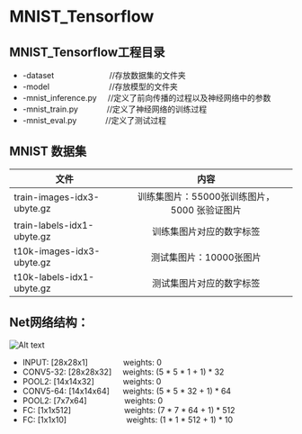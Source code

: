 # MNIST_Tensorflow

## MNIST_Tensorflow工程目录

* -dataset                           //存放数据集的文件夹<br>
* -model                             //存放模型的文件夹<br>
* -mnist_inference.py     //定义了前向传播的过程以及神经网络中的参数<br>
* -mnist_train.py               //定义了神经网络的训练过程<br>
* -mnist_eval.py               //定义了测试过程 


## MNIST 数据集
| 文件 | 内容 | 
| - | :-: |
| train-images-idx3-ubyte.gz | 训练集图片：55000张训练图片，5000 张验证图片 |
| train-labels-idx1-ubyte.gz | 训练集图片对应的数字标签 | 
| t10k-images-idx3-ubyte.gz | 测试集图片：10000张图片 |
| t10k-labels-idx1-ubyte.gz | 测试集图片对应的数字标签 |


## Net网络结构：
![Alt text](https://upload-images.jianshu.io/upload_images/11573712-ee2cfafeb0c48db6.png?imageMogr2/auto-orient/strip%7CimageView2/2/w/700)
* INPUT: [28x28x1]                weights: 0<br>
* CONV5-32: [28x28x32]     weights: (5 * 5 * 1 + 1) * 32<br>
* POOL2: [14x14x32]              weights: 0<br>
* CONV5-64: [14x14x64]      weights: (5 * 5 * 32 + 1) * 64<br>
* POOL2: [7x7x64]                  weights: 0<br>
* FC: [1x1x512]                        weights: (7 * 7 * 64 + 1) * 512<br>
* FC: [1x1x10]                           weights: (1 * 1 * 512 + 1) * 10<br>




  
